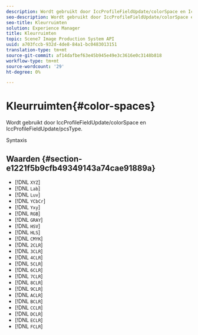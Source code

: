 ```yaml
---
description: Wordt gebruikt door IccProfileFieldUpdate/colorSpace en IccProfileFieldUpdate/pcsType.
seo-description: Wordt gebruikt door IccProfileFieldUpdate/colorSpace en IccProfileFieldUpdate/pcsType.
seo-title: Kleurruimten
solution: Experience Manager
title: Kleurruimten
topic: Scene7 Image Production System API
uuid: a703fccb-932d-4de8-84a1-bc0483013151
translation-type: tm+mt
source-git-commit: af14dafbef63e45b945e49e3c3616e0c3148b818
workflow-type: tm+mt
source-wordcount: '29'
ht-degree: 0%

---
```



# Kleurruimten{#color-spaces}

Wordt gebruikt door IccProfileFieldUpdate/colorSpace en IccProfileFieldUpdate/pcsType.

Syntaxis

## Waarden {#section-e1221f5b9cfb49349143a74cae91889a}

* [!DNL `XYZ`]
* [!DNL `Lab`]
* [!DNL `Luv`]
* [!DNL `YCbCr`]
* [!DNL `Yxy`]
* [!DNL `RGB`]
* [!DNL `GRAY`]
* [!DNL `HSV`]
* [!DNL `HLS`]
* [!DNL `CMYK`]
* [!DNL `2CLR`]
* [!DNL `3CLR`]
* [!DNL `4CLR`]
* [!DNL `5CLR`]
* [!DNL `6CLR`]
* [!DNL `7CLR`]
* [!DNL `8CLR`]
* [!DNL `9CLR`]
* [!DNL `ACLR`]
* [!DNL `BCLR`]
* [!DNL `CCLR`]
* [!DNL `DCLR`]
* [!DNL `ECLR`]
* [!DNL `FCLR`]

